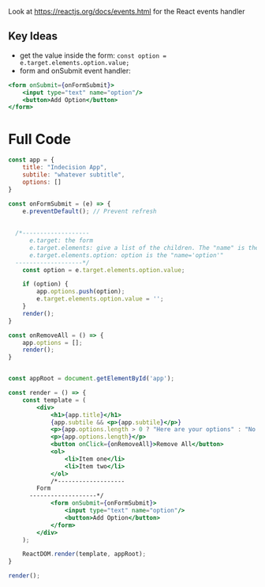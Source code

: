 Look at <https://reactjs.org/docs/events.html> for the React events handler

## Key Ideas
* get the value inside the form: `const option = e.target.elements.option.value;`
* form and onSubmit event handler: 
```jsx
<form onSubmit={onFormSubmit}>
	<input type="text" name="option"/>
	<button>Add Option</button>
</form>
```

# Full Code

```jsx
const app = {
	title: "Indecision App",
	subtile: "whatever subtitle",
	options: []
}

const onFormSubmit = (e) => {
	e.preventDefault(); // Prevent refresh
  
  
  /*-------------------
	  e.target: the form
	  e.target.elements: give a list of the children. The "name" is the key that can be accessed
	  e.target.elements.option: option is the "name='option'"
  -------------------*/
	const option = e.target.elements.option.value;

	if (option) {
		app.options.push(option);
		e.target.elements.option.value = '';
	}
	render();
}

const onRemoveAll = () => {
	app.options = [];
	render();
}


const appRoot = document.getElementById('app');

const render = () => {
	const template = (
		<div>
			<h1>{app.title}</h1>
			{app.subtile && <p>{app.subtile}</p>}
			<p>{app.options.length > 0 ? "Here are your options" : "No options"}</p>
			<p>{app.options.length}</p>
			<button onClick={onRemoveAll}>Remove All</button>
			<ol>
				<li>Item one</li>
				<li>Item two</li>
			</ol>
			/*-------------------
      	Form
      -------------------*/
			<form onSubmit={onFormSubmit}>
				<input type="text" name="option"/>
				<button>Add Option</button>
			</form>
		</div>
	);

	ReactDOM.render(template, appRoot);
}

render();
```